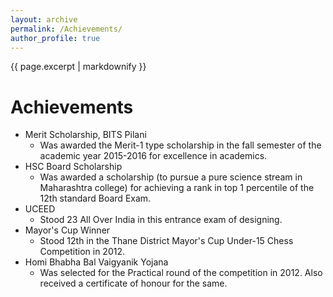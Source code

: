 ```yaml
---
layout: archive
permalink: /Achievements/
author_profile: true
---
```


{{ page.excerpt | markdownify }}

# Achievements

- Merit Scholarship, BITS Pilani
	- Was awarded the Merit-1 type scholarship in the fall semester of the academic year 2015-2016 for excellence in academics.
- HSC Board Scholarship
	- Was awarded a scholarship (to pursue a pure science stream in Maharashtra college) for achieving a rank in top 1 percentile of the 12th standard Board Exam.
- UCEED
	- Stood 23 All Over India in this entrance exam of designing.
- Mayor's Cup Winner
	- Stood 12th in the Thane District Mayor's Cup Under-15 Chess Competition in 2012.
- Homi Bhabha Bal Vaigyanik Yojana
	- Was selected for the Practical round of the competition in 2012. Also received a certificate of honour for the same.
